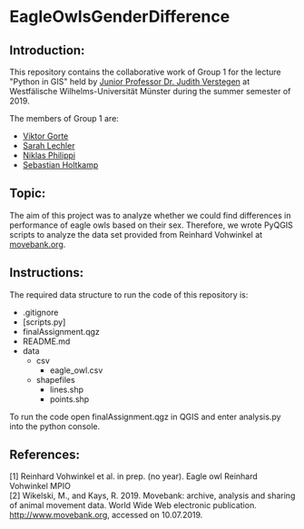 # EagleOwlsGenderDifference

## Introduction:
This repository contains the collaborative work of Group 1 for the lecture "Python in GIS" 
held by [Junior Professor Dr. Judith Verstegen](https://www.uni-muenster.de/Geoinformatics/institute/staff/index.php/274/Judith_Verstegen) at Westfälische Wilhelms-Universität Münster during the summer semester of 2019. <br>

The members of Group 1 are:<br>
* [Viktor Gorte](https://github.com/vgorte) <br>
* [Sarah Lechler](https://github.com/SarahLechler) <br>
* [Niklas Philippi](https://github.com/nPhil01) <br>
* [Sebastian Holtkamp](https://github.com/sholtkamp) <br>

## Topic:
The aim of this project was to analyze whether we could find differences in performance of eagle owls based on their sex.
Therefore, we wrote PyQGIS scripts to analyze the data set provided from Reinhard Vohwinkel at [movebank.org](https://www.movebank.org/panel_embedded_movebank_webapp). <br>

## Instructions:
The required data structure to run the code of this repository is:
* .gitignore 
* [scripts.py] 
* finalAssignment.qgz 
* README.md 
* data 
  * csv 
    * eagle_owl.csv 
  * shapefiles 
    * lines.shp 
    * points.shp 

To run the code open finalAssignment.qgz in QGIS and enter analysis.py into the python console.

## References:
[1] Reinhard Vohwinkel et al. in prep. (no year). Eagle owl Reinhard Vohwinkel MPIO <br>
[2] Wikelski, M., and Kays, R. 2019. Movebank: archive, analysis and
sharing of animal movement data. World Wide Web electronic publication.
http://www.movebank.org, accessed on 10.07.2019.
